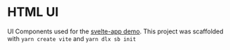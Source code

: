 # HTML UI

UI Components used for the [svelte-app demo](https://github.com/psychobolt/vite-storybook-boilerplate/tree/main/apps/svelte-app). This project was scaffolded with `yarn create vite` and `yarn dlx sb init`